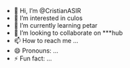 - 👋 Hi, I’m @CristianASIR
- 👀 I’m interested in culos
- 🌱 I’m currently learning petar
- 💞️ I’m looking to collaborate on ***hub
- 📫 How to reach me ...
- 😄 Pronouns: ...
- ⚡ Fun fact: ...

<!---
CristianASIR/CristianASIR is a ✨ special ✨ repository because its `README.md` (this file) appears on your GitHub profile.
You can click the Preview link to take a look at your changes.
--->
